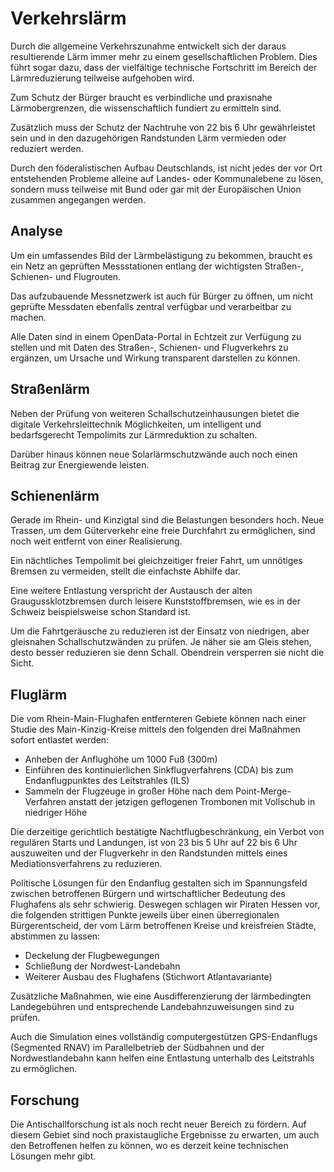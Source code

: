 # Verkehrslärm

Durch die allgemeine Verkehrszunahme entwickelt sich der daraus resultierende Lärm immer mehr zu einem gesellschaftlichen Problem. Dies führt sogar dazu, dass der vielfältige technische Fortschritt im Bereich der Lärmreduzierung teilweise aufgehoben wird. 

Zum Schutz der Bürger braucht es verbindliche und praxisnahe Lärmobergrenzen, die wissenschaftlich fundiert zu ermitteln sind. 

Zusätzlich muss der Schutz der Nachtruhe von 22 bis 6 Uhr gewährleistet sein und in den dazugehörigen Randstunden Lärm vermieden oder reduziert werden. 

Durch den föderalistischen Aufbau Deutschlands, ist nicht jedes der vor Ort entstehenden Probleme alleine auf Landes- oder Kommunalebene zu lösen, sondern muss teilweise mit Bund oder gar mit der Europäischen Union zusammen angegangen werden. 

## Analyse

Um ein umfassendes Bild der Lärmbelästigung zu bekommen, braucht es ein Netz an geprüften Messstationen entlang der wichtigsten Straßen-, Schienen- und Flugrouten. 

Das aufzubauende Messnetzwerk ist auch für Bürger zu öffnen, um nicht geprüfte Messdaten ebenfalls zentral verfügbar und verarbeitbar zu machen. 

Alle Daten sind in einem OpenData-Portal in Echtzeit zur Verfügung zu stellen und mit Daten des Straßen-, Schienen- und Flugverkehrs zu ergänzen, um Ursache und Wirkung transparent darstellen zu können. 

## Straßenlärm

Neben der Prüfung von weiteren Schallschutzeinhausungen bietet die digitale Verkehrsleittechnik Möglichkeiten, um intelligent und bedarfsgerecht Tempolimits zur Lärmreduktion zu schalten. 

Darüber hinaus können neue Solarlärmschutzwände auch noch einen Beitrag zur Energiewende leisten. 

## Schienenlärm

Gerade im Rhein- und Kinzigtal sind die Belastungen besonders hoch. Neue Trassen, um dem Güterverkehr eine freie Durchfahrt zu ermöglichen, sind noch weit entfernt von einer Realisierung. 

Ein nächtliches Tempolimit bei gleichzeitiger freier Fahrt, um unnötiges Bremsen zu vermeiden, stellt die einfachste Abhilfe dar. 

Eine weitere Entlastung verspricht der Austausch der alten Graugussklotzbremsen durch leisere Kunststoffbremsen, wie es in der Schweiz beispielsweise schon Standard ist. 

Um die Fahrtgeräusche zu reduzieren ist der Einsatz von niedrigen, aber gleisnahen Schallschutzwänden zu prüfen. Je näher sie am Gleis stehen, desto besser reduzieren sie denn Schall. Obendrein versperren sie nicht die Sicht. 

## Fluglärm

Die vom Rhein-Main-Flughafen entfernteren Gebiete können nach einer Studie des Main-Kinzig-Kreise mittels den folgenden drei Maßnahmen sofort entlastet werden:

- Anheben der Anflughöhe um 1000 Fuß (300m)
- Einführen des kontinuierlichen Sinkflugverfahrens (CDA) bis zum Endanflugpunktes des Leitstrahles (ILS)
- Sammeln der Flugzeuge in großer Höhe nach dem Point-Merge-Verfahren anstatt der jetzigen geflogenen Trombonen mit Vollschub in niedriger Höhe 

Die derzeitige gerichtlich bestätigte Nachtflugbeschränkung, ein Verbot von regulären Starts und Landungen, ist von 23 bis 5 Uhr auf 22 bis 6 Uhr auszuweiten und der Flugverkehr in den Randstunden mittels eines Mediationsverfahrens zu reduzieren. 

Politische Lösungen für den Endanflug gestalten sich im Spannungsfeld zwischen betroffenen Bürgern und wirtschaftlicher Bedeutung des Flughafens als sehr schwierig. Deswegen schlagen wir Piraten Hessen vor, die folgenden strittigen Punkte jeweils über einen überregionalen Bürgerentscheid, der vom Lärm betroffenen Kreise und kreisfreien Städte, abstimmen zu lassen:

- Deckelung der Flugbewegungen
- Schließung der Nordwest-Landebahn
- Weiterer Ausbau des Flughafens (Stichwort Atlantavariante) 

Zusätzliche Maßnahmen, wie eine Ausdifferenzierung der lärmbedingten Landegebühren und entsprechende Landebahnzuweisungen sind zu prüfen. 

Auch die Simulation eines vollständig computergestützen GPS-Endanflugs (Segmented RNAV) im Parallelbetrieb der Südbahnen und der Nordwestlandebahn kann helfen eine Entlastung unterhalb des Leitstrahls zu ermöglichen. 

## Forschung

Die Antischallforschung ist als noch recht neuer Bereich zu fördern. Auf diesem Gebiet sind noch praxistaugliche Ergebnisse zu erwarten, um auch den Betroffenen helfen zu können, wo es derzeit keine technischen Lösungen mehr gibt.